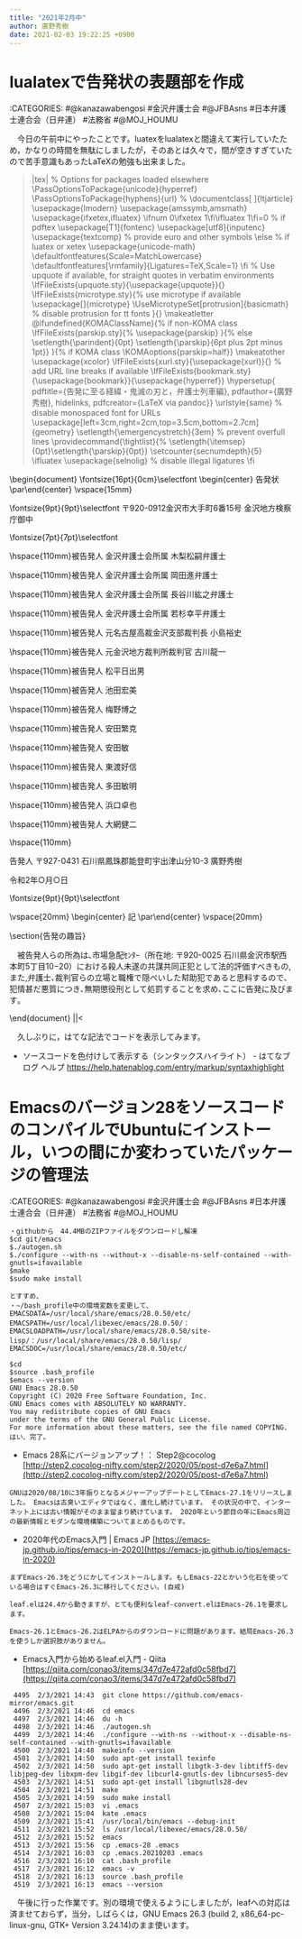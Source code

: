 ```yaml
---
title: "2021年2月中"
author: 廣野秀樹
date: 2021-02-03 19:22:25 +0900
---
```


# lualatexで告発状の表題部を作成

:CATEGORIES: #@kanazawabengosi #金沢弁護士会 #@JFBAsns #日本弁護士連合会（日弁連） #法務省 #@MOJ_HOUMU

　今日の午前中にやったことです。luatexをlualatexと間違えて実行していたため，かなりの時間を無駄にしましたが，そのあとは久々で，間が空きすぎていたので苦手意識もあったLaTeXの勉強も出来ました。

>|tex|
% Options for packages loaded elsewhere
\PassOptionsToPackage{unicode}{hyperref}
\PassOptionsToPackage{hyphens}{url}
%
\documentclass[
]{ltjarticle}
\usepackage{lmodern}
\usepackage{amssymb,amsmath}
\usepackage{ifxetex,ifluatex}
\ifnum 0\ifxetex 1\fi\ifluatex 1\fi=0 % if pdftex
  \usepackage[T1]{fontenc}
  \usepackage[utf8]{inputenc}
  \usepackage{textcomp} % provide euro and other symbols
\else % if luatex or xetex
  \usepackage{unicode-math}
  \defaultfontfeatures{Scale=MatchLowercase}
  \defaultfontfeatures[\rmfamily]{Ligatures=TeX,Scale=1}
\fi
% Use upquote if available, for straight quotes in verbatim environments
\IfFileExists{upquote.sty}{\usepackage{upquote}}{}
\IfFileExists{microtype.sty}{% use microtype if available
  \usepackage[]{microtype}
  \UseMicrotypeSet[protrusion]{basicmath} % disable protrusion for tt fonts
}{}
\makeatletter
\@ifundefined{KOMAClassName}{% if non-KOMA class
  \IfFileExists{parskip.sty}{%
    \usepackage{parskip}
  }{% else
    \setlength{\parindent}{0pt}
    \setlength{\parskip}{6pt plus 2pt minus 1pt}}
}{% if KOMA class
  \KOMAoptions{parskip=half}}
\makeatother
\usepackage{xcolor}
\IfFileExists{xurl.sty}{\usepackage{xurl}}{} % add URL line breaks if available
\IfFileExists{bookmark.sty}{\usepackage{bookmark}}{\usepackage{hyperref}}
\hypersetup{
  pdftitle={告発に至る経緯・鬼滅の刃と，弁護士列車編},
  pdfauthor={廣野秀樹},
  hidelinks,
  pdfcreator={LaTeX via pandoc}}
\urlstyle{same} % disable monospaced font for URLs
\usepackage[left=3cm,right=2cm,top=3.5cm,bottom=2.7cm]{geometry}
\setlength{\emergencystretch}{3em} % prevent overfull lines
\providecommand{\tightlist}{%
  \setlength{\itemsep}{0pt}\setlength{\parskip}{0pt}}
\setcounter{secnumdepth}{5}
\ifluatex
  \usepackage{selnolig}  % disable illegal ligatures
\fi


\begin{document}
\fontsize{16pt}{0cm}\selectfont
\begin{center}
告発状
\par\end{center}
\vspace{15mm}

\fontsize{9pt}{9pt}\selectfont
〒920-0912金沢市大手町6番15号 金沢地方検察庁御中 

\fontsize{7pt}{7pt}\selectfont

\hspace{110mm}被告発人 金沢弁護士会所属 木梨松嗣弁護士


\hspace{110mm}被告発人 金沢弁護士会所属 岡田進弁護士


\hspace{110mm}被告発人 金沢弁護士会所属 長谷川紘之弁護士 


\hspace{110mm}被告発人 金沢弁護士会所属 若杉幸平弁護士


\hspace{110mm}被告発人 元名古屋高裁金沢支部裁判長 小島裕史 


\hspace{110mm}被告発人 元金沢地方裁判所裁判官 古川龍一


\hspace{110mm}被告発人 松平日出男


\hspace{110mm}被告発人 池田宏美 


\hspace{110mm}被告発人 梅野博之


\hspace{110mm}被告発人 安田繁克 


\hspace{110mm}被告発人 安田敏 


\hspace{110mm}被告発人 東渡好信 


\hspace{110mm}被告発人 多田敏明 


\hspace{110mm}被告発人 浜口卓也 


\hspace{110mm}被告発人 大網健二


\hspace{110mm}



告発人 〒927-0431 石川県鳳珠郡能登町宇出津山分10-3 廣野秀樹

令和2年○月○日

\fontsize{9pt}{9pt}\selectfont

\vspace{20mm}
\begin{center}
記
\par\end{center}
\vspace{20mm}

\section{告発の趣旨}

　被告発人らの所為は､市場急配ｾﾝﾀｰ（所在地: 〒920-0025 石川県金沢市駅西本町5丁目10−20）における殺人未遂の共謀共同正犯として法的評価すべきもの,また,弁護士､裁判官らの立場と職権で隠ぺいした幇助犯であると思料するので､犯情甚だ悪質につき､無期懲役刑として処罰することを求め､ここに告発に及びます｡


\end{document}
||<

　久しぶりに，はてな記法でコードを表示してみます。

 - ソースコードを色付けして表示する（シンタックスハイライト） - はてなブログ ヘルプ https://help.hatenablog.com/entry/markup/syntaxhighlight

# Emacsのバージョン28をソースコードのコンパイルでUbuntuにインストール，いつの間にか変わっていたパッケージの管理法

:CATEGORIES: #@kanazawabengosi #金沢弁護士会 #@JFBAsns #日本弁護士連合会（日弁連） #法務省 #@MOJ_HOUMU

```
・githubから　44.4MBのZIPファイルをダウンロードし解凍
$cd git/emacs
$./autogen.sh
$./configure --with-ns --without-x --disable-ns-self-contained --with-gnutls=ifavailable
$make
$sudo make install

とすすめ、
・~/bash_profile中の環境変数を変更して、
EMACSDATA=/usr/local/share/emacs/28.0.50/etc/
EMACSPATH=/usr/local/libexec/emacs/28.0.50/：
EMACSLOADPATH=/usr/local/share/emacs/28.0.50/site-lisp/：/usr/local/share/emacs/28.0.50/lisp/
EMACSDOC=/usr/local/share/emacs/28.0.50/etc/

$cd
$source .bash_profile
$emacs --version
GNU Emacs 28.0.50
Copyright (C) 2020 Free Software Foundation, Inc.
GNU Emacs comes with ABSOLUTELY NO WARRANTY.
You may redistribute copies of GNU Emacs
under the terms of the GNU General Public License.
For more information about these matters, see the file named COPYING.
はい、完了。
```

- Emacs 28系にバージョンアップ！： Step2@cocolog [http://step2.cocolog-nifty.com/step2/2020/05/post-d7e6a7.html](http://step2.cocolog-nifty.com/step2/2020/05/post-d7e6a7.html)

```
GNUは2020/08/10に3年振りとなるメジャーアップデートとしてEmacs-27.1をリリースしました。 Emacsは古臭いエディタではなく、進化し続けています。 その状況の中で、インターネット上には古い情報がそのまま留まり続けています。 2020年という節目の年にEmacs周辺の最新情報とモダンな環境構築についてまとめるものです。
```

- 2020年代のEmacs入門 | Emacs JP [https://emacs-jp.github.io/tips/emacs-in-2020](https://emacs-jp.github.io/tips/emacs-in-2020)

```
まずEmacs-26.3をどうにかしてインストールします。もしEmacs-22とかいう化石を使っている場合はすぐEmacs-26.3に移行してください。(自戒)

leaf.elは24.4から動きますが、とても便利なleaf-convert.elはEmacs-26.1を要求します。

Emacs-26.1とEmacs-26.2はELPAからのダウンロードに問題があります。結局Emacs-26.3を使うしか選択肢がありません。
```

- Emacs入門から始めるleaf.el入門 - Qiita [https://qiita.com/conao3/items/347d7e472afd0c58fbd7](https://qiita.com/conao3/items/347d7e472afd0c58fbd7)

```
 4495  2/3/2021 14:43  git clone https://github.com/emacs-mirror/emacs.git
 4496  2/3/2021 14:46  cd emacs
 4497  2/3/2021 14:46  du -h
 4498  2/3/2021 14:46  ./autogen.sh
 4499  2/3/2021 14:46  ./configure --with-ns --without-x --disable-ns-self-contained --with-gnutls=ifavailable
 4500  2/3/2021 14:48  makeinfo --version
 4501  2/3/2021 14:50  sudo apt-get install texinfo
 4502  2/3/2021 14:50  sudo apt-get install libgtk-3-dev libtiff5-dev libjpeg-dev libxpm-dev libgif-dev libcurl4-gnutls-dev libncurses5-dev
 4503  2/3/2021 14:51  sudo apt-get install libgnutls28-dev
 4504  2/3/2021 14:51  make
 4505  2/3/2021 14:59  sudo make install
 4507  2/3/2021 15:03  vi .emacs
 4508  2/3/2021 15:04  kate .emacs
 4509  2/3/2021 15:41  /usr/local/bin/emacs --debug-init
 4511  2/3/2021 15:52  ls /usr/local/libexec/emacs/28.0.50/
 4512  2/3/2021 15:52  emacs
 4513  2/3/2021 15:56  cp .emacs-28 .emacs
 4514  2/3/2021 16:03  cp .emacs.20210203 .emacs
 4516  2/3/2021 16:10  cat .bash_profile
 4517  2/3/2021 16:12  emacs -v
 4518  2/3/2021 16:13  source .bash_profile
 4519  2/3/2021 16:13  emacs --version
 ```

　午後に行った作業です。別の環境で使えるようにしましたが，leafへの対応は済ませておらず，当分，しばらくは，GNU Emacs 26.3 (build 2, x86_64-pc-linux-gnu, GTK+ Version 3.24.14)のまま使います。

# 






